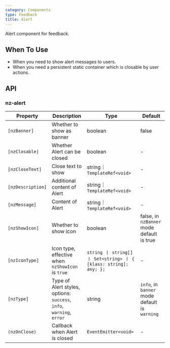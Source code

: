```yaml
---
category: Components
type: Feedback
title: Alert
---
```


Alert component for feedback.

## When To Use

- When you need to show alert messages to users.
- When you need a persistent static container which is closable by user actions.

## API

### nz-alert

| Property | Description | Type | Default |
| -------- | ----------- | ---- | ------- |
| `[nzBanner]` | Whether to show as banner | boolean | false |
| `[nzClosable]` | Whether Alert can be closed | boolean | - |
| `[nzCloseText]` | Close text to show | string｜`TemplateRef<void>` | - |
| `[nzDescription]` | Additional content of Alert | string｜`TemplateRef<void>` | - |
| `[nzMessage]` | Content of Alert | string｜`TemplateRef<void>` | - |
| `[nzShowIcon]` | Whether to show icon | boolean | false, in `nzBanner` mode default is true |
| `[nzIconType]` | Icon type, effective when `nzShowIcon` is `true` | `string 丨 string[] 丨 Set<string> 丨 { [klass: string]: any; };` | - |
| `[nzType]` | Type of Alert styles, options: `success`, `info`, `warning`, `error` | string | `info`, in `banner` mode default is `warning` |
| `(nzOnClose)` | Callback when Alert is closed | `EventEmitter<void>` | - |

